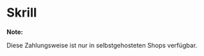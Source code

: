 # Skrill 

**Note:**

Diese Zahlungsweise ist nur in selbstgehosteten Shops verfügbar.

  

  

  




